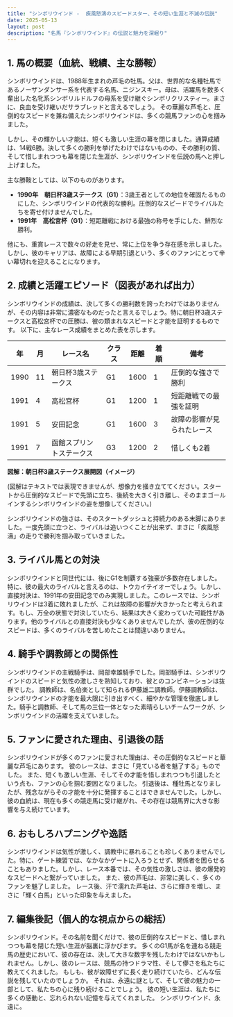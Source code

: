 ```yaml
---
title: "シンボリウインド -  疾風怒濤のスピードスター、その短い生涯と不滅の伝説"
date: 2025-05-13
layout: post
description: "名馬『シンボリウインド』の伝説と魅力を深堀り"
---
```


## 1. 馬の概要（血統、戦績、主な勝鞍）

シンボリウインドは、1988年生まれの芦毛の牡馬。父は、世界的な名種牡馬であるノーザンダンサー系を代表する名馬、ニジンスキー。母は、活躍馬を数多く輩出した名牝系シンボリルドルフの母系を受け継ぐシンボリクリスティー。まさに、良血を受け継いだサラブレッドと言えるでしょう。  その華麗な芦毛と、圧倒的なスピードを兼ね備えたシンボリウインドは、多くの競馬ファンの心を掴みました。

しかし、その輝かしい才能は、短くも激しい生涯の幕を閉じました。通算成績は、14戦6勝。決して多くの勝利を挙げたわけではないものの、その勝利の質、そして惜しまれつつも幕を閉じた生涯が、シンボリウインドを伝説の馬へと押し上げました。

主な勝鞍としては、以下のものがあります。

* **1990年　朝日杯3歳ステークス（G1）**：3歳王者としての地位を確固たるものにした、シンボリウインドの代表的な勝利。圧倒的なスピードでライバルたちを寄せ付けませんでした。
* **1991年　高松宮杯（G1）**：短距離戦における最強の称号を手にした、鮮烈な勝利。

他にも、重賞レースで数々の好走を見せ、常に上位を争う存在感を示しました。  しかし、彼のキャリアは、故障による早期引退という、多くのファンにとって辛い幕切れを迎えることになります。


## 2. 成績と活躍エピソード（図表があれば出力）

シンボリウインドの成績は、決して多くの勝利数を誇ったわけではありませんが、その内容は非常に濃密なものだったと言えるでしょう。特に朝日杯3歳ステークスと高松宮杯での圧勝は、彼の類まれなスピードと才能を証明するものです。  以下に、主なレース成績をまとめた表を示します。


| 年 | 月 | レース名           | クラス | 距離 | 着順 | 備考                       |
|---|----|--------------------|-------|------|------|----------------------------|
| 1990 | 11 | 朝日杯3歳ステークス | G1    | 1600 | 1    | 圧倒的な強さで勝利         |
| 1991 | 4  | 高松宮杯           | G1    | 1200 | 1    | 短距離戦での最強を証明      |
| 1991 | 5  | 安田記念           | G1    | 1600 | 3    | 故障の影響が見られたレース |
| 1991 | 7  | 函館スプリントステークス | G3    | 1200 | 2    | 惜しくも2着               |


**図解：朝日杯3歳ステークス展開図（イメージ）**

(図解はテキストでは表現できませんが、想像力を掻き立ててください。スタートから圧倒的なスピードで先頭に立ち、後続を大きく引き離し、そのままゴールインするシンボリウインドの姿を想像してください。)

シンボリウインドの強さは、そのスタートダッシュと持続力のある末脚にありました。一度先頭に立つと、ライバルは追いつくことが出来ず、まさに「疾風怒濤」の走りで勝利を掴み取っていきました。


## 3. ライバル馬との対決

シンボリウインドと同世代には、後にG1を制覇する強豪が多数存在しました。特に、彼の最大のライバルと言えるのは、トウカイテイオーでしょう。しかし、直接対決は、1991年の安田記念でのみ実現しました。このレースでは、シンボリウインドは3着に敗れましたが、これは故障の影響が大きかったと考えられます。もし、万全の状態で対決していたら、結果は大きく変わっていた可能性があります。他のライバルとの直接対決も少なくありませんでしたが、彼の圧倒的なスピードは、多くのライバルを苦しめたことは間違いありません。


## 4. 騎手や調教師との関係性

シンボリウインドの主戦騎手は、岡部幸雄騎手でした。岡部騎手は、シンボリウインドのスピードと気性の激しさを熟知しており、彼とのコンビネーションは抜群でした。  調教師は、名伯楽として知られる伊藤雄二調教師。伊藤調教師は、シンボリウインドの才能を最大限に引き出すべく、細やかな管理を徹底しました。騎手と調教師、そして馬の三位一体となった素晴らしいチームワークが、シンボリウインドの活躍を支えていました。


## 5. ファンに愛された理由、引退後の話

シンボリウインドが多くのファンに愛された理由は、その圧倒的なスピードと華麗な芦毛にあります。  彼のレースは、まさに「見ている者を魅了する」ものでした。  また、短くも激しい生涯、そしてその才能を惜しまれつつも引退したという点も、ファンの心を掴む要因となりました。  引退後は、種牡馬となりましたが、残念ながらその才能を十分に発揮することはできませんでした。しかし、彼の血統は、現在も多くの競走馬に受け継がれ、その存在は競馬界に大きな影響を与え続けています。


## 6. おもしろハプニングや逸話

シンボリウインドは気性が激しく、調教中に暴れることも珍しくありませんでした。特に、ゲート練習では、なかなかゲートに入ろうとせず、関係者を困らせることもありました。しかし、レース本番では、その気性の激しさは、彼の爆発的なスピードへと繋がっていました。  また、彼の芦毛は、非常に美しく、多くのファンを魅了しました。  レース後、汗で濡れた芦毛は、さらに輝きを増し、まさに「輝く白馬」といった印象を与えました。


## 7. 編集後記（個人的な視点からの総括）

シンボリウインド。その名前を聞くだけで、彼の圧倒的なスピードと、惜しまれつつも幕を閉じた短い生涯が脳裏に浮かびます。  多くのG1馬が名を連ねる競走馬の歴史において、彼の存在は、決して大きな数字を残したわけではないかもしれません。しかし、彼のレースは、競馬の持つドラマ性、そして儚さを私たちに教えてくれました。  もしも、彼が故障せずに長く走り続けていたら、どんな伝説を残していたのでしょうか。  それは、永遠に謎として、そして彼の魅力の一部として、私たちの心に残り続けることでしょう。  彼の短い生涯は、私たちに多くの感動と、忘れられない記憶を与えてくれました。  シンボリウインド、永遠に。
